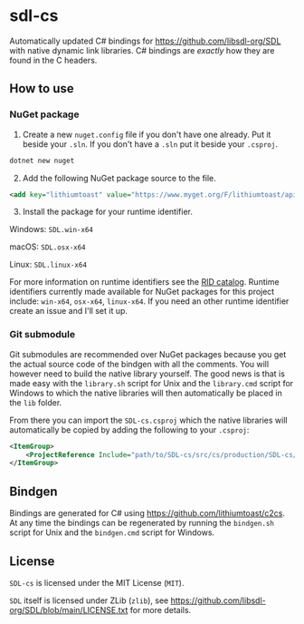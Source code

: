 # sdl-cs

Automatically updated C# bindings for https://github.com/libsdl-org/SDL with native dynamic link libraries. C# bindings are *exactly* how they are found in the C headers.

## How to use

### NuGet package

1. Create a new `nuget.config` file if you don't have one already. Put it beside your `.sln`. If you don't have a `.sln` put it beside your `.csproj`.

```bash
dotnet new nuget
```

2. Add the following NuGet package source to the file.

```xml
<add key="lithiumtoast" value="https://www.myget.org/F/lithiumtoast/api/v3/index.json" />
```

3. Install the package for your runtime identifier.

Windows: `SDL.win-x64`

macOS: `SDL.osx-x64` 

Linux: `SDL.linux-x64` 

For more information on runtime identifiers see the [RID catalog](https://docs.microsoft.com/en-us/dotnet/core/rid-catalog#using-rids). Runtime identifiers currently made available for NuGet packages for this project include: `win-x64`, `osx-x64`, `linux-x64`. If you need an other runtime identifier create an issue and I'll set it up.

### Git submodule

Git submodules are recommended over NuGet packages because you get the actual source code of the bindgen with all the comments.
You will however need to build the native library yourself. The good news is that is made easy with the `library.sh` script for Unix and the `library.cmd` script for Windows to which the native libraries will then automatically be placed in the `lib` folder. 

From there you can import the `SDL-cs.csproj` which the native libraries will automatically be copied by adding the following to your `.csproj`:

```xml
<ItemGroup>
    <ProjectReference Include="path/to/SDL-cs/src/cs/production/SDL-cs/SDL-cs.csproj" />
</ItemGroup>
```

## Bindgen

Bindings are generated for C# using https://github.com/lithiumtoast/c2cs. At any time the bindings can be regenerated by running the `bindgen.sh` script for Unix and the `bindgen.cmd` script for Windows.

## License

`SDL-cs` is licensed under the MIT License (`MIT`).

`SDL` itself is licensed under ZLib (`zlib`), see https://github.com/libsdl-org/SDL/blob/main/LICENSE.txt for more details.
